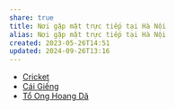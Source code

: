 ```yaml
---
share: true
title: Nơi gặp mặt trực tiếp tại Hà Nội
alias: Nơi gặp mặt trực tiếp tại Hà Nội
created: 2023-05-26T14:51
updated: 2024-09-26T13:16
---
```


- [Cricket](./Cricket.md)
- [Cái Giếng](./C%C3%A1i%20Gi%E1%BA%BFng.md)
- [Tổ Ong Hoang Dã](./T%E1%BB%95%20Ong%20Hoang%20D%C3%A3.md)
